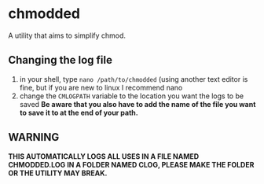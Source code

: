 # chmodded
A utility that aims to simplify chmod.

## Changing the log file
1. in your shell, type `nano /path/to/chmodded` (using another text editor is fine, but if you are new to linux I recommend nano
2. change the `CMLOGPATH` variable to the location you want the logs to be saved
**Be aware that you also have to add the name of the file you want to save it to at the end of your path.**

## WARNING
**THIS AUTOMATICALLY LOGS ALL USES IN A FILE NAMED CHMODDED.LOG IN A FOLDER NAMED CLOG, PLEASE MAKE THE FOLDER OR THE UTILITY MAY BREAK.**
